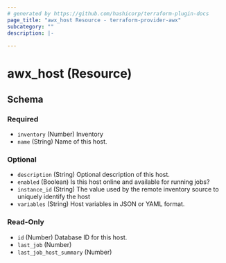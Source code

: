 ```yaml
---
# generated by https://github.com/hashicorp/terraform-plugin-docs
page_title: "awx_host Resource - terraform-provider-awx"
subcategory: ""
description: |-
  
---
```


# awx_host (Resource)





<!-- schema generated by tfplugindocs -->
## Schema

### Required

- `inventory` (Number) Inventory
- `name` (String) Name of this host.

### Optional

- `description` (String) Optional description of this host.
- `enabled` (Boolean) Is this host online and available for running jobs?
- `instance_id` (String) The value used by the remote inventory source to uniquely identify the host
- `variables` (String) Host variables in JSON or YAML format.

### Read-Only

- `id` (Number) Database ID for this host.
- `last_job` (Number)
- `last_job_host_summary` (Number)
